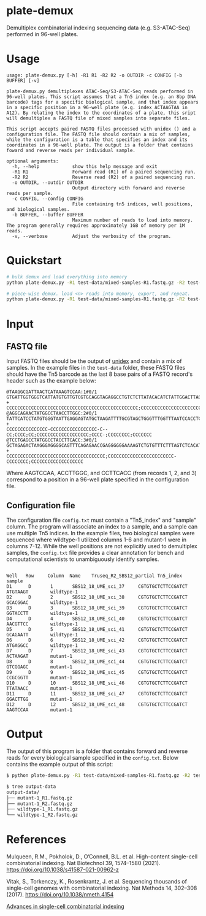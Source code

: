 # plate-demux

Demultiplex combinatorial indexing sequencing data (e.g. S3-ATAC-Seq) performed in 96-well plates.

# Usage

```
usage: plate-demux.py [-h] -R1 R1 -R2 R2 -o OUTDIR -c CONFIG [-b BUFFER] [-v]

plate-demux.py demultiplexes ATAC-Seq/S3-ATAC-Seq reads performed in 96-well plates. This script assumes that a Tn5 index (e.g. an 8bp DNA barcode) tags for a specific biological sample, and that index appears in a specific position in a 96-well plate (e.g. index ACTAAGTAA in A12). By relating the index to the coordinates of a plate, this sript will demultiplex a FASTQ file of mixed samples into separate files.

This script accepts paired FASTQ files processed with unidex () and a configuration file. The FASTQ file should contain a mix of samples, while the configuration is a table that specifies an index and its coordinates in a 96-well plate. The output is a folder that contains foward and reverse reads per individual sample.

optional arguments:
  -h, --help            show this help message and exit
  -R1 R1                Forward read (R1) of a paired sequencing run.
  -R2 R2                Reverse read (R2) of a paired sequencing run.
  -o OUTDIR, --outdir OUTDIR
                        Output directory with forward and reverse reads per sample.
  -c CONFIG, --config CONFIG
                        File containing tn5 indices, well positions, and biological samples.
  -b BUFFER, --buffer BUFFER
                        Maximum number of reads to load into memory. The program generally requires approximately 1GB of memory per 1M reads.
  -v, --verbose         Adjust the verbosity of the program.
```

# Quickstart

```bash
# bulk demux and load everything into memory
python plate-demux.py -R1 test-data/mixed-samples-R1.fastq.gz -R2 test-data/mixed-samples-R2.fastq.gz -c config.txt -o output-data

# piece-wise demux. load <n> reads into memory, export, and repeat.
python plate-demux.py -R1 test-data/mixed-samples-R1.fastq.gz -R2 test-data/mixed-samples-R2.fastq.gz -c config.txt -o output-data -b 100000
```

# Input

## FASTQ file

Input FASTQ files should be the output of [unidex](https://github.com/ohsu-cedar-comp-hub/unidex) and contain a mix of samples. In the example files in the `test-data` folder, these FASTQ files should have the Tn5 barcode as the last 8 base pairs of a FASTQ record's header such as the example below:

```
@TAAGGCGATTAACTCATAAAGTCCAA:1#0/1
GTGATTGGTGGGTCATTATGTGTTGTCGTGCAGGTAGAGGCCTGTCTCTTATACACATCTATTGGACTTAGATCGGAAGAGCACACGTCT
+
CCCCCCCCCCCCCCCCCCCCCCCCCCCCCCCCCCCCCCCCCCCCCCCC;CCCCCCCCCCCCCCCCCCCCCCCCCCCCCCCCCCCCCCCCC
@AGGCAGAACTATGGCCTAACCTTGGC:2#0/1
TATTCATCCTATGTGGGTAATTGAGGAGTATGCTAAGATTTTGCGTAGCTGGGTTTGGTTTAATCCACCTCAACTGCCTGCTATCTGTCT
+
CCCCCCCCCCCCCCC-CCCCCCCCCCCCCCCCC-C--CC;CCCC;CC;CCCCCCCCCCCCCCCCCCC;CCCC-;CCCCCCCC;CCCCCCC
@TCCTGAGCCTATGGCCTACCTTCACC:3#0/1
GCTAGAGACTAAGGGAGGGGCAGTTTCAGAGAACCGAGGGGGGAAAAGTCTGTGTTTCTTTAGTCTCACATAGTGTCTTGAATAACCAGA
+
CCCCCCCCCCCCCCCCCCCCCCCCCCCCCCCCCCCC;CCCCCCCCCCCCCCCCCCCCCCCC-CCCCCCCC;CCCCCCCCCCCCCCCCCCC
```

Where AAGTCCAA, ACCTTGGC, and CCTTCACC (from records 1, 2, and 3) correspond to a position in a 96-well plate specified in the configuration file.

## Configuration file

The configuration file `config.txt` must contain a "Tn5_index" and "sample" column. The program will associate an index to a sample, and a sample can use multiple Tn5 indices. In the example files, two biological samples were sequenced where wildtype-1 utilized columns 1-6 and mutant-1 were in columns 7-12. While the well positions are not explicitly used to demultiplex samples, the `config.txt` file provides a clear annotation for bench and computational scientists to unambiguously identify samples.

```

Well   Row     Column  Name    Truseq_R2_SBS12_partial Tn5_index       sample
D1      D       1       SBS12_18_UME_sci_37     CGTGTGCTCTTCCGATCT      ATGTAAGT        wildtype-1
D2      D       2       SBS12_18_UME_sci_38     CGTGTGCTCTTCCGATCT      GCACGGAC        wildtype-1
D3      D       3       SBS12_18_UME_sci_39     CGTGTGCTCTTCCGATCT      GGTACCTT        wildtype-1
D4      D       4       SBS12_18_UME_sci_40     CGTGTGCTCTTCCGATCT      AACGTTCC        wildtype-1
D5      D       5       SBS12_18_UME_sci_41     CGTGTGCTCTTCCGATCT      GCAGAATT        wildtype-1
D6      D       6       SBS12_18_UME_sci_42     CGTGTGCTCTTCCGATCT      ATGAGGCC        wildtype-1
D7      D       7       SBS12_18_UME_sci_43     CGTGTGCTCTTCCGATCT      ACTAAGAT        mutant-1
D8      D       8       SBS12_18_UME_sci_44     CGTGTGCTCTTCCGATCT      GTCGGAGC        mutant-1
D9      D       9       SBS12_18_UME_sci_45     CGTGTGCTCTTCCGATCT      CCGCGGTT        mutant-1
D10     D       10      SBS12_18_UME_sci_46     CGTGTGCTCTTCCGATCT      TTATAACC        mutant-1
D11     D       11      SBS12_18_UME_sci_47     CGTGTGCTCTTCCGATCT      GGACTTGG        mutant-1
D12     D       12      SBS12_18_UME_sci_48     CGTGTGCTCTTCCGATCT      AAGTCCAA        mutant-1
```

# Output

The output of this program is a folder that contains forward and reverse reads for every biological sample specified in the `config.txt`. Below contains the example output of this script:

```bash
$ python plate-demux.py -R1 test-data/mixed-samples-R1.fastq.gz -R2 test-data/mixed-samples-R2.fastq.gz -c config.txt -o output-data

$ tree output-data
output-data/
├── mutant-1_R1.fastq.gz
├── mutant-1_R2.fastq.gz
├── wildtype-1_R1.fastq.gz
└── wildtype-1_R2.fastq.gz

```

# References

Mulqueen, R.M., Pokholok, D., O’Connell, B.L. et al. High-content single-cell combinatorial indexing. Nat Biotechnol 39, 1574–1580 (2021). https://doi.org/10.1038/s41587-021-00962-z

Vitak, S., Torkenczy, K., Rosenkrantz, J. et al. Sequencing thousands of single-cell genomes with combinatorial indexing. Nat Methods 14, 302–308 (2017). https://doi.org/10.1038/nmeth.4154

[Advances in single-cell combinatorial indexing](https://www.takarabio.com/learning-centers/automation-systems/icell8-introduction/advances-in-single-cell-combinatorial-indexing)